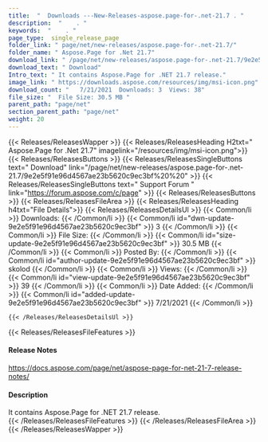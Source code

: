```yaml
---
title:  "  Downloads ---New-Releases-aspose.page-for-.net-21.7 . " 
description:  "    . " 
keywords:  "    . " 
page_type:  single_release_page
folder_link: " page/net/new-releases/aspose.page-for-.net-21.7/"
folder_name: " Aspose.Page for .Net 21.7"
download_link: " /page/net/new-releases/aspose.page-for-.net-21.7/9e2e5f91e96d4567ae23b5620c9ec3bf"
download_text: " Download"
Intro_text: " It contains Aspose.Page for .NET 21.7 release."
image_link: " https://downloads.aspose.com/resources/img/msi-icon.png"
download_count: "   7/21/2021  Downloads: 3  Views: 38"
file_size: "  File Size: 30.5 MB "
parent_path: "page/net"
section_parent_path: "page/net"
weight: 20 
---
```


{{< Releases/ReleasesWapper >}}
  {{< Releases/ReleasesHeading H2txt=" Aspose.Page for .Net 21.7" imagelink="/resources/img/msi-icon.png">}}
  {{< Releases/ReleasesButtons >}}
    {{< Releases/ReleasesSingleButtons text=" Download" link="/page/net/new-releases/aspose.page-for-.net-21.7/9e2e5f91e96d4567ae23b5620c9ec3bf%20%20" >}}
    {{< Releases/ReleasesSingleButtons text=" Support Forum " link="https://forum.aspose.com/c/page" >}}
  {{< Releases/ReleasesButtons >}}
  {{< Releases/ReleasesFileArea >}}
    {{< Releases/ReleasesHeading h4txt="File Details">}}
    {{< Releases/ReleasesDetailsUl >}}
            {{< Common/li  >}} Downloads: {{< /Common/li >}} 
      {{< Common/li id="dwn-update-9e2e5f91e96d4567ae23b5620c9ec3bf" >}} 3 {{< /Common/li >}} 
      {{< Common/li  >}} File Size: {{< /Common/li >}} 
      {{< Common/li id="size-update-9e2e5f91e96d4567ae23b5620c9ec3bf" >}} 30.5 MB {{< /Common/li >}} 
      {{< Common/li  >}} Posted By: {{< /Common/li >}} 
      {{< Common/li id="author-update-9e2e5f91e96d4567ae23b5620c9ec3bf" >}} skolod {{< /Common/li >}} 
      {{< Common/li  >}} Views: {{< /Common/li >}} 
      {{< Common/li id="view-update-9e2e5f91e96d4567ae23b5620c9ec3bf" >}} 39 {{< /Common/li >}} 
      {{< Common/li  >}} Date Added: {{< /Common/li >}} 
      {{< Common/li id="added-update-9e2e5f91e96d4567ae23b5620c9ec3bf" >}} 7/21/2021 {{< /Common/li >}} 

    {{< /Releases/ReleasesDetailsUl >}}

  {{< Releases/ReleasesFileFeatures >}}
      <h4>Release Notes</h4><div><a href="https://docs.aspose.com/page/net/aspose-page-for-net-21-7-release-notes/">https://docs.aspose.com/page/net/aspose-page-for-net-21-7-release-notes/</a></div><h4>Description</h4><div class="HTMLDescription">It contains Aspose.Page for .NET 21.7 release.</div>
  {{< /Releases/ReleasesFileFeatures >}}
 {{< /Releases/ReleasesFileArea >}}
{{< /Releases/ReleasesWapper >}}



